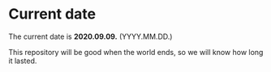 # Current date

The current date is **2020.09.09.** (YYYY.MM.DD.)

This repository will be good when the world ends, so we will know how long it lasted.